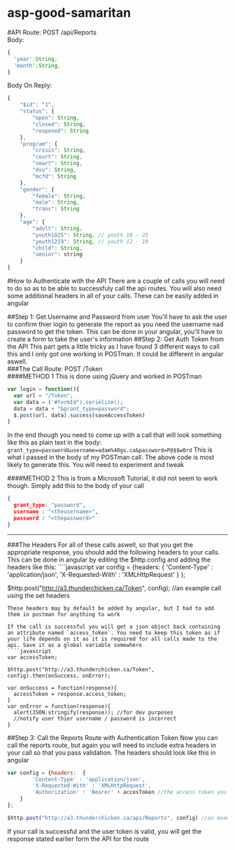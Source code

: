 # asp-good-samaritan

#API
Route: POST /api/Reports <br>
Body: <br>
````javascript
{
  'year':String,
  'month':String,
}
````
Body On Reply: <br>
````javascript
{
    "$id": "1",
    "status": {
        "open": String,
        "closed": String,
        "reopened": String
    },
    "program": {
        "crisis": String,
        "court": String,
        "smart": String,
        "dvu": String,
        "mcfd": String
    },
    "gender": {
        "female": String,
        "male": String,
        "trans": String
    },
    "age": {
        "adult": String,
        "youth1825": String, // youth 18 - 25
        "youth1219": String, // youth 12 - 19
        "child": String,
        "senior": string
    }
}
````
#How to Authenticate with the API
There are a couple of calls you will need to do so as to be able to successfuly call the api routes. You will also need some additional headers in all of your calls. These can be easily added in angular

##Step 1: Get Username and Password from user
You'll have to ask the user to confirm thier login to generate the report as you need the username nad password to get the token. This can be done in your angular, you'll have to create a form to take the user's information
##Step 2: Get Auth Token from the API
This part gets a little tricky as I have found 3 different ways to call this and I only got one working in POSTman. It could be different in angular aswell.<br>
###The Call
Route: POST /Token <br>
####METHOD 1
This is done using jQuery and worked in POSTman
````js
var login = function(){
  var url = "/Token";
  var data = ('#formId").serielize();
  data = data + "&grant_type=password";
  $.post(url, data).success(saveAccessToken)
}
````
In the end though you need to come up with a call that will look something like this as plain text in the body:
`grant_type=password&username=adam%40gs.ca&password=P@$$w0rd`
This is what i passed in the body of my POSTman call. The above code is most likely to generate this. You will need to experiment and tweak


####METHOD 2
This is from a Microsoft Tutorial, it did not seem to work though. Simply add this to the body of your call
````json
{
  grant_type: "password",
  username : "<theusername>",
  password : "<thepassword>"
}
````
<hr>
###The Headers
For all of these calls aswell, so that you get the appropriate response, you should add the following headers to your calls. This can be done in angular by editing the $http.config and adding the headers like this:
````javascript
var config = {headers:  {
        'Content-Type' : 'application/json',
        'X-Requested-With' : 'XMLHttpRequest'
    }
};

$http.post("http://a3.thunderchicken.ca/Token", config); //an example call using the set headers
````
These headers may by default be added by angular, but I had to add them in postman for anything to work

If the call is successful you will get a json object back containing an attribute named `access_token`. You need to keep this token as if your life depends on it as it is required for all calls made to the api. Save it as a global variable somewhere
````javascript
var accessToken;

$http.post("http://a3.thunderchicken.ca/Token", config).then(onSuccess, onError);

var onSuccess = function(response){
  accessToken = response.access_token;
}
var onError = function(response){
  alert(JSON.stringify(response)); //for dev purposes
  //notify user thier username / password is incorrect
}
````

##Step 3: Call the Reports Route with Authentication Token
Now you can call the reports route, but again you will need to include extra headers in your call so that you pass validation. The headers should look like this in angular
````javascript
var config = {headers:  {
        'Content-Type' : 'application/json',
        'X-Requested-With' : 'XMLHttpRequest',
        'Authorization' : 'Bearer' + accesToken //the access token you got in step three with the word 'Bearer' infront of it
    }
};

$http.post("http://a3.thunderchicken.ca/api/Reports", config) //an example call using the set headers
````
If your call is successful and the user token is valid, you will get the response stated earlier form the API for the route


